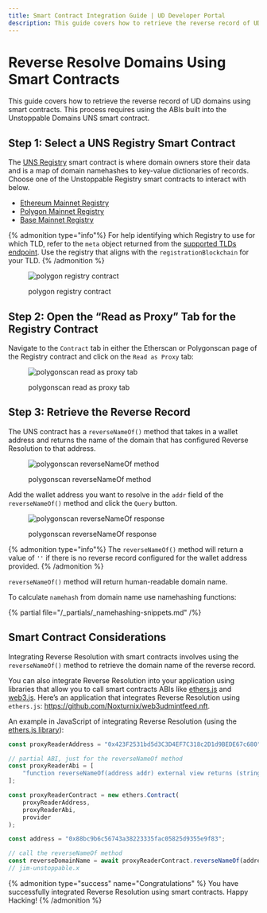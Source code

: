 ```yaml
---
title: Smart Contract Integration Guide | UD Developer Portal
description: This guide covers how to retrieve the reverse record of UD domains using smart contracts. This process requires using the ABIs built into the Unstoppable Domains UNS smart contract.
---
```


# Reverse Resolve Domains Using Smart Contracts

This guide covers how to retrieve the reverse record of UD domains using smart contracts. This process requires using the ABIs built into the Unstoppable Domains UNS smart contract.

## Step 1: Select a UNS Registry Smart Contract

The [UNS Registry](/smart-contracts/contract-reference/uns-smart-contracts.md#unsregistry) smart contract is where domain owners store their data and is a map of domain namehashes to key-value dictionaries of records. Choose one of the Unstoppable Registry smart contracts to interact with below. 

- [Ethereum Mainnet Registry](https://etherscan.io/address/0x049aba7510f45BA5b64ea9E658E342F904DB358D)
- [Polygon Mainnet Registry](https://polygonscan.com/address/0xa9a6A3626993D487d2Dbda3173cf58cA1a9D9e9f)
- [Base Mainnet Registry](https://basescan.org/address/0xF6c1b83977DE3dEffC476f5048A0a84d3375d498)

{% admonition type="info"%}
For help identifying which Registry to use for which TLD, refer to the `meta` object returned from the [supported TLDs endpoint](https://api.unstoppabledomains.com/resolve/supported_tlds). Use the registry that aligns with the `registrationBlockchain` for your TLD.
{% /admonition %}

<figure>

![polygon registry contract](/images/polygon-registry-contract.png)

<figcaption>polygon registry contract</figcaption>
</figure>

## Step 2: Open the “Read as Proxy” Tab for the Registry Contract

Navigate to the `Contract` tab in either the Etherscan or Polygonscan page of the Registry contract and click on the `Read as Proxy` tab:

<figure>

![polygonscan read as proxy tab](/images/polygonscan-read-as-proxy.png)

<figcaption>polygonscan read as proxy tab</figcaption>
</figure>

## Step 3: Retrieve the Reverse Record

The UNS contract has a `reverseNameOf()` method that takes in a wallet address and returns the name of the domain that has configured Reverse Resolution to that address.

<figure>

![polygonscan reverseNameOf method](/images/reverse-name-of-abi.png '#width=50%')

<figcaption>polygonscan reverseNameOf method</figcaption>
</figure>

Add the wallet address you want to resolve in the `addr` field of the `reverseNameOf()` method and click the `Query` button.

<figure>

![polygonscan reverseNameOf response](/images/reverse-name-of-abi-response.png)

<figcaption>polygonscan reverseNameOf response</figcaption>
</figure>

{% admonition type="info"%}
The `reverseNameOf()` method will return a value of `''` if there is no reverse record configured for the wallet address provided.
{% /admonition %}

`reverseNameOf()` method will return human-readable domain name.

To calculate `namehash` from domain name use namehashing functions:

{% partial file="/_partials/_namehashing-snippets.md" /%}

## Smart Contract Considerations

Integrating Reverse Resolution with smart contracts involves using the `reverseNameOf()` method to retrieve the domain name of the reverse record.

You can also integrate Reverse Resolution into your application using libraries that allow you to call smart contracts ABIs like [ethers.js](https://github.com/ethers-io/ethers.js/) and [web3.js](https://github.com/ChainSafe/web3.js). Here’s an application that integrates Reverse Resolution using `ethers.js`: <https://github.com/Noxturnix/web3udmintfeed.nft>.

An example in JavaScript of integrating Reverse Resolution (using the [ethers.js library](https://www.npmjs.com/package/ethers)):

```javascript
const proxyReaderAddress = "0x423F2531bd5d3C3D4EF7C318c2D1d9BEDE67c680";

// partial ABI, just for the reverseNameOf method
const proxyReaderAbi = [
    "function reverseNameOf(address addr) external view returns (string)",
];

const proxyReaderContract = new ethers.Contract(
    proxyReaderAddress,
    proxyReaderAbi,
    provider
);

const address = "0x88bc9b6c56743a38223335fac05825d9355e9f83";

// call the reverseNameOf method
const reverseDomainName = await proxyReaderContract.reverseNameOf(address);
// jim-unstoppable.x
```

{% admonition type="success" name="Congratulations" %}
You have successfully integrated Reverse Resolution using smart contracts. Happy Hacking!
{% /admonition %}


